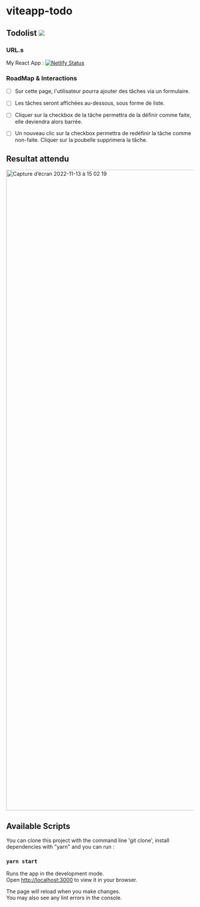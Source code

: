 # viteapp-todo

## Todolist <img src="https://img.shields.io/badge/React-20232A?style=for-the-badge&logo=react&logoColor=61DAFB">

### URL.s

My React App : [![Netlify Status](https://api.netlify.com/api/v1/badges/442c11d2-e86f-4974-b2ac-c08e8b233569/deploy-status)](https://endearing-faloodeh-5641e5.netlify.app/)

### RoadMap & Interactions

- [ ]  Sur cette page, l'utilisateur pourra ajouter des tâches via un formulaire.

- [ ]  Les tâches seront affichées au-dessous, sous forme de liste. 

- [ ]  Cliquer sur la checkbox de la tâche permettra de la définir comme faite, elle deviendra alors barrée.

- [ ]  Un nouveau clic sur la checkbox permettra de redéfinir la tâche comme non-faite. Cliquer sur la poubelle supprimera la tâche.

## Resultat attendu

<img width="1721" alt="Capture d’écran 2022-11-13 à 15 02 19" src="https://user-images.githubusercontent.com/89101530/201525848-12d29492-8379-4921-a164-c79a34aced74.png">

## Available Scripts

You can clone this project with the command line 'git clone', install dependencies with "yarn" and you can run :

### `yarn start`

Runs the app in the development mode.\
Open [http://localhost:3000](http://localhost:3000) to view it in your browser.

The page will reload when you make changes.\
You may also see any lint errors in the console.
